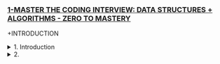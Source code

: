 ### [1-MASTER THE CODING INTERVIEW: DATA STRUCTURES + ALGORITHMS - ZERO TO MASTERY](/courses/ds/1.md)

+INTRODUCTION

<details>
  <summary>1. Introduction </summary>

<img width="1089" alt="image" src="https://github.com/omeatai/My-Tutorials/assets/32337103/7f5ca60c-29c8-4305-8efe-856328fe0b11">
<img width="1266" alt="image" src="https://github.com/omeatai/My-Tutorials/assets/32337103/c1a27b98-e0a5-465c-8315-67904460777c">

# measuring the Big O

```js
const nemo = ['nemo'];

function findNemo(array) {
  for (let i = 0; i < array.length; i++) {
    if (array[i] === 'nemo') {
      console.log('Found NEMO!');
    }
  }
}

findNemo(nemo);
```

<img width="1266" alt="image" src="https://github.com/omeatai/My-Tutorials/assets/32337103/2c40ecbb-8a35-492a-a9ea-b83f2c691341">

# Big O and Scalabnility

```js

```

```js

```

```js

```

# #END </details>

<details>
  <summary>2. </summary>

```js

```

```js

```

```js

```

# #END </details>
